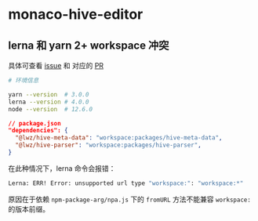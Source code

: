 # monaco-hive-editor

## lerna 和 yarn 2+ workspace 冲突

具体可查看 [issue](https://github.com/lerna/lerna/issues/2564) 和 对应的 [PR](https://github.com/lerna/lerna/pull/2450)

```bash
# 环境信息

yarn --version  # 3.0.0
lerna --version # 4.0.0
node --version  # 12.6.0
```

```json
// package.json
"dependencies": {
  "@lwz/hive-meta-data": "workspace:packages/hive-meta-data",
  "@lwz/hive-parser": "workspace:packages/hive-parser",
}
```

在此种情况下，lerna 命令会报错：

```bash
Lerna: ERR! Error: unsupported url type "workspace:": "workspace:*"
```

原因在于依赖 `npm-package-arg/npa.js` 下的 `fromURL` 方法不能兼容 `workspace:` 的版本前缀。
